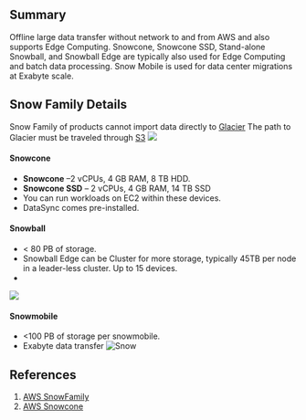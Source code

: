 ## Summary
Offline large data transfer without network to and from AWS and also supports Edge Computing. Snowcone, Snowcone SSD, Stand-alone Snowball, and Snowball Edge are typically also used for Edge Computing and batch data processing. Snow Mobile is used for data center migrations at Exabyte scale.

## Snow Family Details
Snow Family of products cannot import data directly to [Glacier](S3_Storage_Class.md#Glacier) The path to Glacier must be traveled through [S3](S3.md)
![](snowball_glacier_process.png)

#### Snowcone 
- **Snowcone** –2 vCPUs, 4 GB RAM,  8 TB HDD.
- **Snowcone SSD** – 2 vCPUs, 4 GB RAM,  14 TB SSD
- You can run workloads on EC2 within these devices.
- DataSync comes pre-installed.

#### Snowball
* < 80 PB of storage.
* Snowball Edge can be Cluster for more storage, typically 45TB per node in a leader-less cluster. Up to 15 devices.
* 
![](snowball_v_snowball_edge_table.png)
#### Snowmobile
- <100 PB of storage per snowmobile.
- Exabyte data transfer
![Snow](snow_family_table.png)

## References

1. [AWS SnowFamily](https://docs.aws.amazon.com/snowball/index.html)
2. [AWS Snowcone](https://docs.aws.amazon.com/snowball/latest/snowcone-guide/snowcone-what-is-snowcone.html)